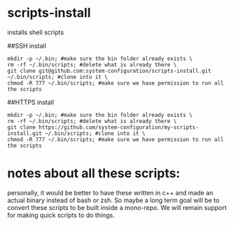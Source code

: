 # scripts-install
installs shell scripts


##SSH install
```
mkdir -p ~/.bin; #make sure the bin folder already exists \
rm -rf ~/.bin/scripts; #delete what is already there \
git clone git@github.com:system-configuration/scripts-install.git ~/.bin/scripts; #clone into it \
chmod -R 777 ~/.bin/scripts; #make sure we have permission to run all the scripts
```
##HTTPS install
```
mkdir -p ~/.bin; #make sure the bin folder already exists \
rm -rf ~/.bin/scripts; #delete what is already there \
git clone https://github.com/system-configuration/my-scripts-install.git ~/.bin/scripts; #clone into it \
chmod -R 777 ~/.bin/scripts; #make sure we have permission to run all the scripts
```

# notes about all these scripts:
personally, it would be better to have these written in c++ and made an actual binary
instead of bash or zsh.  So maybe a long term goal will be to convert these scripts to be built
inside a mono-repo.  We will remain support for making quick scripts to do things.